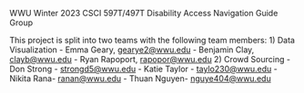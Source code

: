 WWU 
Winter 2023
CSCI 597T/497T 
Disability Access Navigation Guide Group

This project is split into two teams with the following team members:
    1) Data Visualization
        - Emma Geary, gearye2@wwu.edu
	    - Benjamin Clay, clayb@wwu.edu
	    - Ryan Rapoport, rapopor@wwu.edu
    2) Crowd Sourcing
        - Don Strong - strongd5@wwu.edu
        - Katie Taylor - taylo230@wwu.edu 
        - Nikita Rana- ranan@wwu.edu
        - Thuan Nguyen- nguye404@wwu.edu

